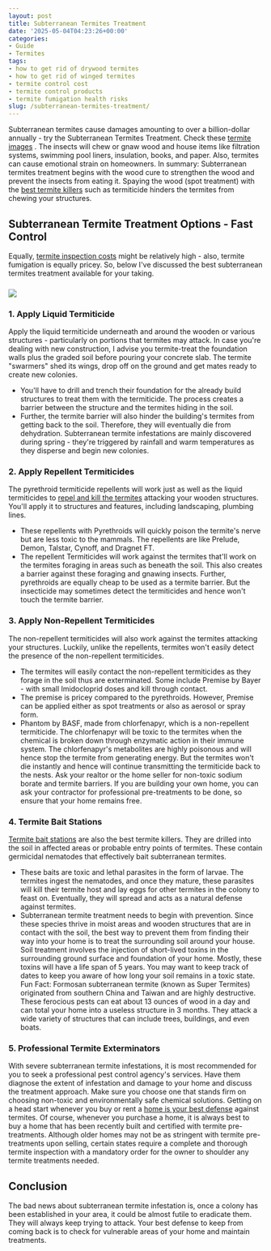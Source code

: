 ```yaml
---
layout: post
title: Subterranean Termites Treatment
date: '2025-05-04T04:23:26+00:00'
categories:
- Guide
- Termites
tags:
- how to get rid of drywood termites
- how to get rid of winged termites
- termite control cost
- termite control products
- termite fumigation health risks
slug: /subterranean-termites-treatment/
---
```


Subterranean termites cause damages amounting to over a billion-dollar annually - try the Subterranean Termites Treatment. Check these
[termite images](https://pestpolicy.com/what-does-a-termite-look-like/)
.
The insects will chew or gnaw wood and house items like filtration systems, swimming pool liners, insulation, books, and paper. Also, termites can cause emotional strain on homeowners.
In summary: Subterranean termites treatment begins with the wood cure to strengthen the wood and prevent the insects from eating it. Spaying the wood (spot treatment) with the
[best termite killers](https://pestpolicy.com/best-termite-killer/)
such as termiticide hinders the termites from chewing your structures.
## Subterranean Termite Treatment Options - Fast Control
Equally,
[termite inspection costs](https://pestpolicy.com/termite-inspection-cost/)
might be relatively high - also, termite fumigation is equally pricey. So, below I've discussed the best subterranean termites treatment available for your taking.
### ![](/assets/img/03/Subterranean-Termites-Treatment-300x233.jpg)
### 1. Apply Liquid Termiticide
Apply the liquid termiticide underneath and around the wooden or various structures - particularly on portions that termites may attack.
In case you're dealing with new construction, I advise you termite-treat the foundation walls plus the graded soil before pouring your concrete slab. The termite "swarmers" shed its wings, drop off on the ground and get mates ready to create new colonies.
- You'll have to drill and trench their foundation for the already build structures to treat them with the termiticide. The process creates a barrier between the structure and the termites hiding in the soil.
- Further, the termite barrier will also hinder the building's termites from getting back to the soil. Therefore, they will eventually die from dehydration.
Subterranean termite infestations are mainly discovered during spring - they're triggered by rainfall and warm temperatures as they disperse and begin new colonies.
### 2. Apply Repellent Termiticides
The pyrethroid termiticide repellents will work just as well as the liquid termiticides to
[repel and kill the termites](https://entomology.ca.uky.edu/ef604)
attacking your wooden structures. You'll apply it to structures and features, including landscaping, plumbing lines.
- These repellents with Pyrethroids will quickly poison the termite's nerve but are less toxic to the mammals. The repellents are like Prelude, Demon, Talstar, Cynoff, and Dragnet FT.
- The repellent Termiticides will work against the termites that'll work on the termites foraging in areas such as beneath the soil. This also creates a barrier against these foraging and gnawing insects.
Further, pyrethroids are equally cheap to be used as a termite barrier. But the insecticide may sometimes detect the termiticides and hence won't touch the termite barrier.
### 3. Apply Non-Repellent Termiticides
The non-repellent termiticides will also work against the termites attacking your structures. Luckily, unlike the repellents, termites won't easily detect the presence of the non-repellent termiticides.
- The termites will easily contact the non-repellent termiticides as they forage in the soil thus are exterminated. Some include Premise by Bayer - with small Imidocloprid doses and kill through contact.
- The premise is pricey compared to the pyrethroids. However, Premise can be applied either as spot treatments or also as aerosol or spray form.
- Phantom by BASF, made from chlorfenapyr, which is a non-repellent termiticide. The chlorfenapyr will be toxic to the termites when the chemical is broken down through enzymatic action in their immune system.
The chlorfenapyr's metabolites are highly poisonous and will hence stop the termite from generating energy. But the termites won't die instantly and hence will continue transmitting the termiticide back to the nests.
Ask your realtor or the home seller for non-toxic sodium borate and termite barriers. If you are building your own home, you can ask your contractor for professional pre-treatments to be done, so ensure that your home remains free.
### 4. Termite Bait Stations
[Termite bait stations](https://pestpolicy.com/best-termite-bait-stations/)
are also the best termite killers. They are drilled into the soil in affected areas or probable entry points of termites. These contain germicidal nematodes that effectively bait subterranean termites.
- These baits are toxic and lethal parasites in the form of larvae. The termites ingest the nematodes, and once they mature, these parasites will kill their termite host and lay eggs for other termites in the colony to feast on. Eventually, they will spread and acts as a natural defense against termites.
- Subterranean termite treatment needs to begin with prevention. Since these species thrive in moist areas and wooden structures that are in contact with the soil, the best way to prevent them from finding their way into your home is to treat the surrounding soil around your house.
Soil treatment involves the injection of short-lived toxins in the surrounding ground surface and foundation of your home. Mostly, these toxins will have a life span of 5 years. You may want to keep track of dates to keep you aware of how long your soil remains in a toxic state.
Fun Fact: Formosan subterranean termite (known as Super Termites) originated from southern China and Taiwan and are highly destructive. These ferocious pests can eat about 13 ounces of wood in a day and can total your home into a useless structure in 3 months. They attack a wide variety of structures that can include trees, buildings, and even boats.
### 5. Professional Termite Exterminators
With severe subterranean termite infestations, it is most recommended for you to seek a professional pest control agency's services. Have them diagnose the extent of infestation and damage to your home and discuss the treatment approach.
Make sure you choose one that stands firm on choosing non-toxic and environmentally safe chemical solutions. Getting on a head start whenever you buy or rent a
[home is your best defense](https://pestpolicy.com/ortho-home-defense-dual-action-bed-bug-killer-review/)
against termites. Of course, whenever you purchase a home, it is always best to buy a home that has been recently built and certified with termite pre-treatments.
Although older homes may not be as stringent with termite pre-treatments upon selling, certain states require a complete and thorough termite inspection with a mandatory order for the owner to shoulder any termite treatments needed.
## Conclusion
The bad news about subterranean termite infestation is, once a colony has been established in your area, it could be almost futile to eradicate them. They will always keep trying to attack. Your best defense to keep from coming back is to check for vulnerable areas of your home and maintain treatments.
